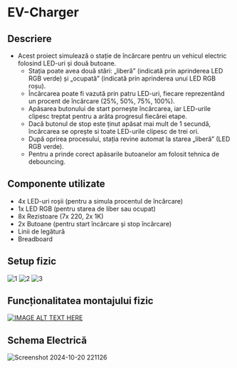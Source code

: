 # EV-Charger
## Descriere
* Acest proiect simulează o stație de încărcare pentru un vehicul electric folosind LED-uri și două butoane.
	* Stația poate avea două stări: „liberă” (indicată prin aprinderea LED RGB verde) și „ocupată” (indicată prin aprinderea unui LED RGB roșu).
	* Încărcarea poate fi vazută prin patru LED-uri, fiecare reprezentând un procent de încărcare (25%, 50%, 75%, 100%).
	* Apăsarea butonului de start pornește încărcarea, iar LED-urile clipesc treptat pentru a arăta progresul fiecărei etape.
	* Dacă butonul de stop este ținut apăsat mai mult de 1 secundă, încărcarea se oprește si toate LED-urile clipesc de trei ori.
	* După oprirea procesului, stația revine automat la starea „liberă” (LED RGB verde).
  * Pentru a prinde corect apăsarile butoanelor am folosit tehnica de debouncing.
## Componente utilizate
* 4x LED-uri roșii (pentru a simula procentul de încărcare)
* 1x LED RGB (pentru starea de liber sau ocupat)
* 8x Rezistoare (7x 220, 2x 1K)
* 2x Butoane (pentru start încărcare și stop încărcare)
* Linii de legătură
* Breadboard
## Setup fizic
![1](https://github.com/user-attachments/assets/791330d4-7071-4744-9eae-7e8c5846dac1)
![2](https://github.com/user-attachments/assets/c3d783a8-d2a6-4aeb-8e65-94ab59a5ece2)
![3](https://github.com/user-attachments/assets/4ecc59c3-d8a8-4bdc-95c1-fe5465f8f7af)
## Funcționalitatea montajului fizic
[![IMAGE ALT TEXT HERE](https://img.youtube.com/vi/VQCF18vdndk/0.jpg)](https://www.youtube.com/watch?v=VQCF18vdndk)
## Schema Electrică
![Screenshot 2024-10-20 221126](https://github.com/user-attachments/assets/99501f5a-aeb2-4f7e-8a50-b3955c2eacab)

